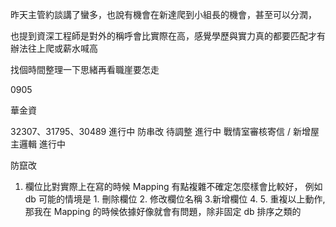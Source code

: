 昨天主管約談講了蠻多，也說有機會在新達爬到小組長的機會，甚至可以分潤，

也提到資深工程師是對外的稱呼會比實際在高，感覺學歷與實力真的都要匹配才有辦法往上爬或薪水喊高

找個時間整理一下思緒再看職崖要怎走

0905

華金資

32307、31795、30489 進行中
防串改 待調整 進行中
戰情室審核寄信 / 新增屋主邏輯 進行中


防竄改

1. 欄位比對實際上在寫的時候 Mapping 有點複雜不確定怎麼樣會比較好，
   例如 db 可能的情境是 1. 刪除欄位 2. 修改欄位名稱 3.新增欄位 4. 5. 重複以上動作,
   那我在 Mapping 的時候依據好像就會有問題，除非固定 db 排序之類的
